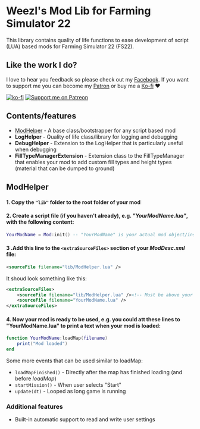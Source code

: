 # Weezl's Mod Lib for Farming Simulator 22

This library contains quality of life functions to ease development of script (LUA) based mods for Farming Simulator 22 (FS22).

## Like the work I do?
I love to hear you feedback so please check out my [Facebook](https://www.facebook.com/w33zl). If you want to support me you can become my [Patron](https://www.patreon.com/wzlmodding) or buy me a [Ko-fi](https://ko-fi.com/w33zl) :heart:

[![ko-fi](https://ko-fi.com/img/githubbutton_sm.svg)](https://ko-fi.com/X8X0BB65P) [![Support me on Patreon](https://img.shields.io/endpoint.svg?url=https%3A%2F%2Fshieldsio-patreon.vercel.app%2Fapi%3Fusername%3Dwzlmodding%3F%26type%3Dpatrons&style=for-the-badge)](https://patreon.com/wzlmodding?)


## Contents/features
* [ModHelper](#modhelper) - A base class/bootstrapper for any script based mod
* **LogHelper** - Quality of life class/library for logging and debugging
* **DebugHelper** - Extension to the LogHelper that is particularly useful when debugging
* **FillTypeManagerExtension** - Extension class to the FillTypeManager that enables your mod to add custom fill types and height types (material that can be dumped to ground) 

## ModHelper

#### 1. Copy the `"lib"` folder to the root folder of your mod

#### 2. Create a script file (if you haven't already), e.g. *"YourModName.lua"*, with the following content:
```lua
YourModName = Mod:init() -- "YourModName" is your actual mod object/instance, ready to use
```

#### 3 .Add this line to the `<extraSourceFiles>` section of your *ModDesc.xml* file:
```xml
<sourceFile filename="lib/ModHelper.lua" />
```

It shoud look something like this:
```xml
<extraSourceFiles>
    <sourceFile filename="lib/ModHelper.lua" /><!-- Must be above your mod lua file -->
    <sourceFile filename="YourModName.lua" />
</extraSourceFiles>
```

#### 4. Now your mod is ready to be used, e.g. you could att these lines to "YourModName.lua" to print a text when your mod is loaded:

```lua
function YourModName:loadMap(filename) 
    print("Mod loaded")
end
```

Some more events that can be used similar to loadMap:
* `loadMapFinished()` - Directly after the map has finished loading (and before *loadMap*)
* `startMission()` - When user selects "Start"
* `update(dt)` - Looped as long game is running

### Additional features

* Built-in automatic support to read and write user settings
